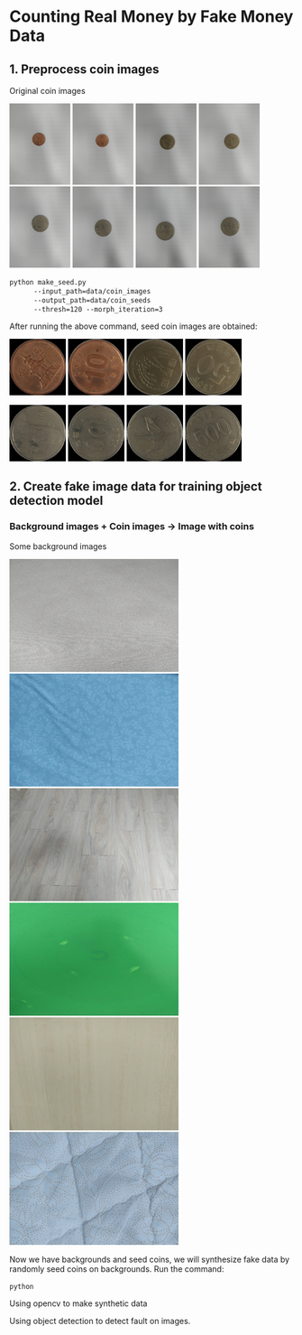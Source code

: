 # Counting Real Money by Fake Money Data

## 1. Preprocess coin images
Original coin images

<img src="https://github.com/oattao/CountingKoreanCoin/blob/master/data/coin_images/10h.jpg" width="108" height="144" /> <img src="https://github.com/oattao/CountingKoreanCoin/blob/master/data/coin_images/10t.jpg" width="108" height="144" /> <img src="https://github.com/oattao/CountingKoreanCoin/blob/master/data/coin_images/50h.jpg" width="108" height="144" /> <img src="https://github.com/oattao/CountingKoreanCoin/blob/master/data/coin_images/50t.jpg" width="108" height="144" /> <img src="https://github.com/oattao/CountingKoreanCoin/blob/master/data/coin_images/100h.jpg" width="108" height="144" /> <img src="https://github.com/oattao/CountingKoreanCoin/blob/master/data/coin_images/100t.jpg" width="108" height="144" /> <img src="https://github.com/oattao/CountingKoreanCoin/blob/master/data/coin_images/500h.jpg" width="108" height="144" /> <img src="https://github.com/oattao/CountingKoreanCoin/blob/master/data/coin_images/500t.jpg" width="108" height="144" />

```console
python make_seed.py 
      --input_path=data/coin_images 
      --output_path=data/coin_seeds 
      --thresh=120 --morph_iteration=3
```

After running the above command, seed coin images are obtained:

<img src="https://github.com/oattao/CountingKoreanCoin/blob/master/data/coin_seeds/10h.jpg" width="100" height="100" /> <img src="https://github.com/oattao/CountingKoreanCoin/blob/master/data/coin_seeds/10t.jpg" width="100" height="100" /> <img src="https://github.com/oattao/CountingKoreanCoin/blob/master/data/coin_seeds/50h.jpg" width="100" height="100" /> <img src="https://github.com/oattao/CountingKoreanCoin/blob/master/data/coin_seeds/50t.jpg" width="100" height="100" /> 

<img src="https://github.com/oattao/CountingKoreanCoin/blob/master/data/coin_seeds/100h.jpg" width="100" height="100" /> <img src="https://github.com/oattao/CountingKoreanCoin/blob/master/data/coin_seeds/100t.jpg" width="100" height="100" /> <img src="https://github.com/oattao/CountingKoreanCoin/blob/master/data/coin_seeds/500h.jpg" width="100" height="100" /> <img src="https://github.com/oattao/CountingKoreanCoin/blob/master/data/coin_seeds/500t.jpg" width="100" height="100" />

## 2. Create fake image data for training object detection model
### Background images + Coin images -> Image with coins

Some background images

<img src="https://github.com/oattao/CountingKoreanCoin/blob/master/data/backgrounds/bg%20(1).jpg" width="300" height="200" /> <img src="https://github.com/oattao/CountingKoreanCoin/blob/master/data/backgrounds/bg%20(5).jpg" width="300" height="200" /> <img src="https://github.com/oattao/CountingKoreanCoin/blob/master/data/backgrounds/bg%20(18).jpg" width="300" height="200" />  <img src="https://github.com/oattao/CountingKoreanCoin/blob/master/data/backgrounds/bg%20(14).jpg" width="300" height="200" />  <img src="https://github.com/oattao/CountingKoreanCoin/blob/master/data/backgrounds/bg%20(12).jpg" width="300" height="200" /> <img src="https://github.com/oattao/CountingKoreanCoin/blob/master/data/backgrounds/bg%20(3).jpg" width="300" height="200" />

Now we have backgrounds and seed coins, we will synthesize fake data by randomly seed coins on backgrounds.
Run the command:
```console
python 
```


Using opencv to make synthetic data

Using object detection to detect fault on images.
